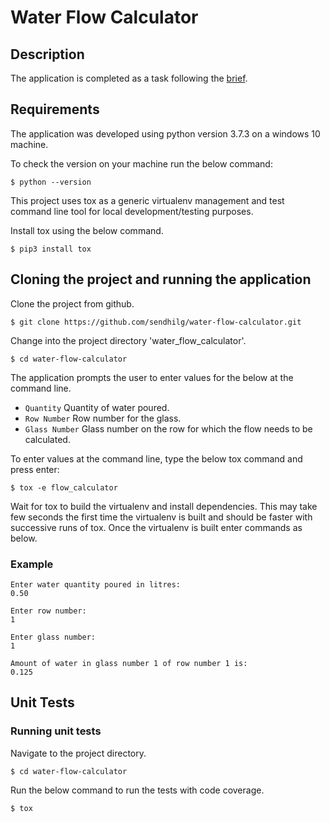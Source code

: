 # Water Flow Calculator

## Description
The application is completed as a task following the [brief](BRIEF.md).

## Requirements
The application was developed using python version 3.7.3 on a windows 10 machine.

To check the version on your machine run the below command:

    $ python --version

This project uses tox as a generic virtualenv management and test command line tool for local development/testing purposes. 

Install tox using the below command.

    $ pip3 install tox

## Cloning the project and running the application

Clone the project from github. 

    $ git clone https://github.com/sendhilg/water-flow-calculator.git

Change into the project directory 'water_flow_calculator'.

    $ cd water-flow-calculator

The application prompts the user to enter values for the below at the command line.
* `Quantity` Quantity of water poured.
* `Row Number` Row number for the glass.
* `Glass Number` Glass number on the row for which the flow needs to be calculated.

To enter values at the command line, type the below tox command and press enter:

    $ tox -e flow_calculator

Wait for tox to build the virtualenv and install dependencies. This may take few seconds the first time
the virtualenv is built and should be faster with successive runs of tox. Once the virtualenv is built enter commands as below.

### Example
```
Enter water quantity poured in litres:
0.50

Enter row number:
1

Enter glass number:
1

Amount of water in glass number 1 of row number 1 is:
0.125
```

## Unit Tests

### Running unit tests
Navigate to the project directory.

    $ cd water-flow-calculator

Run the below command to run the tests with code coverage.

    $ tox
